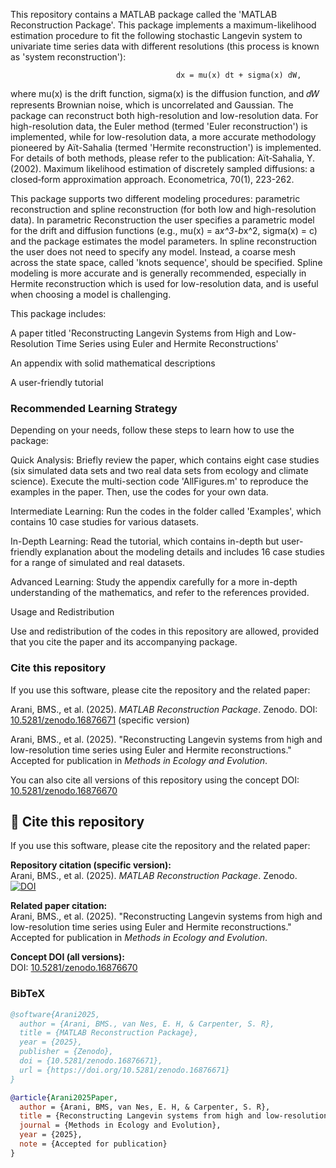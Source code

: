 This repository contains a MATLAB package called the 'MATLAB Reconstruction Package'. This package implements a maximum-likelihood estimation procedure to fit the following stochastic Langevin system to univariate time series data with different resolutions (this process is known as 'system reconstruction'):

                                         dx = mu(x) dt + sigma(x) dW,
                                                                                                                                 
where mu(x) is the drift function, sigma(x) is the diffusion function, and 𝑑𝑊 represents Brownian noise, which is uncorrelated and Gaussian. The package can reconstruct both high-resolution and low-resolution data. For high-resolution data, the Euler method (termed 'Euler reconstruction') is implemented,
while for low-resolution data, a more accurate methodology pioneered by Aït-Sahalia (termed 'Hermite reconstruction') is implemented. For details of both methods, please refer to the publication: Aït‐Sahalia, Y. (2002). Maximum likelihood estimation of discretely sampled diffusions: a closed‐form approximation approach. Econometrica, 70(1), 223-262.

This package supports two different modeling procedures: parametric reconstruction and spline reconstruction (for both low and high-resolution data). In parametric Reconstruction the user specifies a parametric model for the drift and diffusion functions (e.g., mu(x) = a*x^3-b*x^2, sigma(x) = c) and the package estimates the model parameters. In spline reconstruction the user does not need to specify any model. Instead, a coarse mesh across the state space, called 'knots sequence', should be specified. Spline modeling is more accurate and is generally recommended, especially in Hermite reconstruction which is used for low-resolution data, and is useful when choosing a model is challenging. 

This package includes:

A paper titled 'Reconstructing Langevin Systems from High and Low-Resolution Time Series using Euler and Hermite Reconstructions'

An appendix with solid mathematical descriptions

A user-friendly tutorial

### Recommended Learning Strategy

Depending on your needs, follow these steps to learn how to use the package:

Quick Analysis:
Briefly review the paper, which contains eight case studies (six simulated data sets and two real data sets from ecology and climate science). Execute the multi-section code 'AllFigures.m' to reproduce the examples in the paper. Then, use the codes for your own data.

Intermediate Learning:
Run the codes in the folder called 'Examples', which contains 10 case studies for various datasets.

In-Depth Learning:
Read the tutorial, which contains in-depth but user-friendly explanation about the modeling details and includes 16 case studies for a range of simulated and real datasets.

Advanced Learning:
Study the appendix carefully for a more in-depth understanding of the mathematics, and refer to the references provided.

Usage and Redistribution

Use and redistribution of the codes in this repository are allowed, provided that you cite the paper and its accompanying package.

 ### Cite this repository

If you use this software, please cite the repository and the related paper:

Arani, BMS., et al. (2025). *MATLAB Reconstruction Package*. Zenodo. DOI: [10.5281/zenodo.16876671](https://doi.org/10.5281/zenodo.16876671) (specific version)

Arani, BMS., et al. (2025). "Reconstructing Langevin systems from high and low-resolution time series using Euler and Hermite reconstructions." Accepted for publication in *Methods in Ecology and Evolution*.

You can also cite all versions of this repository using the concept DOI: [10.5281/zenodo.16876670](https://doi.org/10.5281/zenodo.16876670)


## 📄 Cite this repository

If you use this software, please cite the repository and the related paper:

**Repository citation (specific version):**  
Arani, BMS., et al. (2025). *MATLAB Reconstruction Package*. Zenodo.  
[![DOI](https://zenodo.org/badge/DOI/10.5281/zenodo.16876671.svg)](https://doi.org/10.5281/zenodo.16876671)  


**Related paper citation:**  
Arani, BMS., et al. (2025). "Reconstructing Langevin systems from high and low-resolution time series using Euler and Hermite reconstructions."  
Accepted for publication in *Methods in Ecology and Evolution*.

**Concept DOI (all versions):**  
DOI: [10.5281/zenodo.16876670](https://doi.org/10.5281/zenodo.16876670)


### BibTeX

```bibtex
@software{Arani2025,
  author = {Arani, BMS., van Nes, E. H, & Carpenter, S. R},
  title = {MATLAB Reconstruction Package},
  year = {2025},
  publisher = {Zenodo},
  doi = {10.5281/zenodo.16876671},
  url = {https://doi.org/10.5281/zenodo.16876671}
}

@article{Arani2025Paper,
  author = {Arani, BMS, van Nes, E. H, & Carpenter, S. R},
  title = {Reconstructing Langevin systems from high and low-resolution time series using Euler and Hermite reconstructions},
  journal = {Methods in Ecology and Evolution},
  year = {2025},
  note = {Accepted for publication}
}

